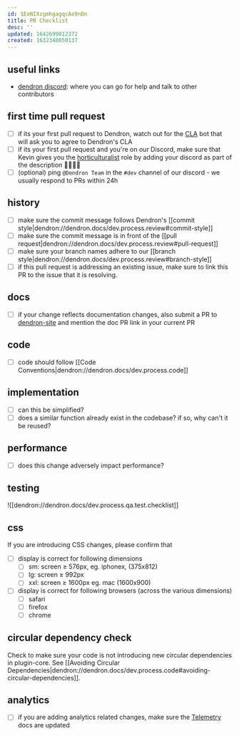 ```yaml
---
id: 1EoNIXzgmhgagqcAo9nDn
title: PR Checklist
desc: ''
updated: 1642699012372
created: 1632348050137
---
```


## useful links
- [dendron discord](https://discord.gg/AE3NRw9): where you can go for help and talk to other contributors

## first time pull request
- [ ] if its your first pull request to Dendron, watch out for the [CLA](https://en.wikipedia.org/wiki/Contributor_License_Agreement) bot that will ask you to agree to Dendron's CLA
- [ ] if its your first pull request and you're on our Discord, make sure that Kevin gives you the [horticulturalist](https://wiki.dendron.so/notes/7c00d606-7b75-4d28-b563-d75f33f8e0d7.html#horticulturalist) role by adding your discord as part of the description  👨‍🌾👩‍🌾
- [ ] (optional) ping `@Dendron Team` in the `#dev` channel of our discord - we usually respond to PRs within 24h

## history
- [ ] make sure the commit message follows Dendron's [[commit style|dendron://dendron.docs/dev.process.review#commit-style]]
- [ ] make sure the commit message is in front of the [[pull request|dendron://dendron.docs/dev.process.review#pull-request]]
- [ ] make sure your branch names adhere to our [[branch style|dendron://dendron.docs/dev.process.review#branch-style]]
- [ ] if this pull request is addressing an existing issue, make sure to link this PR to the issue that it is resolving.

## docs
- [ ] if your change reflects documentation changes, also submit a PR to [dendron-site](https://github.com/dendronhq/dendron-site) and mention the doc PR link in your current PR

## code
- [ ] code should follow [[Code Conventions|dendron://dendron.docs/dev.process.code]]

## implementation
- [ ] can this be simplified?
- [ ] does a similar function already exist in the codebase? if so, why can't it be reused?

## performance
- [ ] does this change adversely impact performance? 

## testing
![[dendron://dendron.docs/dev.process.qa.test.checklist]]

## css
If you are introducing CSS changes, please confirm that

- [ ] display is correct for following dimensions
    - [ ] sm: screen ≥ 576px, eg. iphonex, (375x812)
    - [ ] lg: screen ≥ 992px
    - [ ] xxl: screen ≥ 1600px eg. mac (1600x900)
- [ ] display is correct for following browsers (across the various dimensions)
    - [ ] safari
    - [ ] firefox
    - [ ] chrome

## circular dependency check
Check to make sure your code is not introducing new circular dependencies in plugin-core.  See [[Avoiding Circular Dependencies|dendron://dendron.docs/dev.process.code#avoiding-circular-dependencies]].

## analytics
- [ ] if you are adding analytics related changes, make sure the [Telemetry](https://wiki.dendron.so/notes/84df871b-9442-42fd-b4c3-0024e35b5f3c.html) docs are updated

